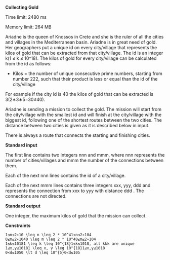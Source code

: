 **Collecting Gold**


Time limit: 2480 ms

Memory limit: 264 MB

Ariadne is the queen of Knossos in Crete and she is the ruler of all the cities and villages in the Mediterranean basin. Ariadne is in great need of gold. Her geographers put a unique id on every city/village that represents the kilos of gold that can be extracted from that city/village. The id is an integer k(1 ≤ k ≤ 10^18). The kilos of gold for every city/village can be calculated from the id as follows:

 - Kilos = the number of unique consecutive prime numbers, starting from number 222, such that their product is less or equal than the id of the city/village 

For example if the city id is 40 the kilos of gold that can be extracted is 3(2∗3∗5=30≤40).

Ariadne is sending a mission to collect the gold. The mission will start from the city/village with the smallest id and will finish at the city/village with the biggest id, following one of the shortest routes between the two cities. The distance between two cities is given as it is described below in input.

There is always a route that connects the starting and finishing cities.

**Standard input**

The first line contains two integers nnn and mmm, where nnn represents the number of cities/villages and mmm the number of the connections between them.

Each of the next nnn lines contains the id of a city/village.

Each of the next mmm lines contains three integers xxx, yyy, ddd and represents the connection from xxx to yyy with distance ddd . The connections are not directed.

**Standard output**

One integer, the maximum kilos of gold that the mission can collect.

**Constraints**

    1≤n≤2∗10 \leq n \leq 2 * 10^41≤n≤2∗10​4​​
    0≤m≤2∗1040 \leq m \leq 2 * 10^40≤m≤2∗10​4​​
    1≤k≤10181 \leq k \leq 10^{18}1≤k≤10​18​​, all kkk are unique
    1≤x,y≤10181 \leq x, y \leq 10^{18}1≤x,y≤10​18​​
    0<d≤1050 \lt d \leq 10^{5}0<d≤10​5​​ 
